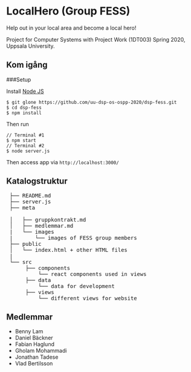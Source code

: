 # LocalHero (Group FESS)

Help out in your local area and become a local hero!

Project for Computer Systems with Project Work (1DT003)
Spring 2020, Uppsala University.

## Kom igång

###Setup

Install [Node JS](https://nodejs.org)

```
$ git glone https://github.com/uu-dsp-os-ospp-2020/dsp-fess.git
$ cd dsp-fess
$ npm install
```

Then run

```
// Terminal #1
$ npm start
// Terminal #2
$ node server.js
```

Then access app via `http://localhost:3000/`


## Katalogstruktur
<pre>
 ├── README.md
 ├── server.js
 ├── meta

 │   ├── gruppkontrakt.md
 │   ├── medlemmar.md
 |   └── images
 |       └── images of FESS group members
 ├── public
 │   └── index.html + other HTML files
 |
 └── src
      ├── components
          └── react components used in views
      ├── data
          └── data for development
      ├── views
          └── different views for website
</pre>

## Medlemmar
- Benny Lam
- Daniel Bäckner
- Fabian Haglund
- Gholam Mohammadi
- Jonathan Tadese
- Vlad Bertilsson
